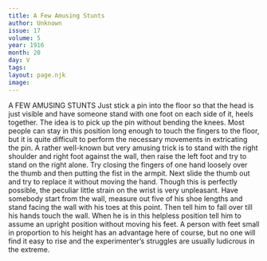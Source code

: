 ```yaml
---
title: A Few Amusing Stunts
author: Unknown
issue: 17
volume: 5
year: 1916
month: 20
day: V
tags:
layout: page.njk
image:
---
```

A FEW AMUSING STUNTS      Just stick a pin into the floor so that the head is just visible and have someone stand with one foot on each side of it, heels together. The idea is to pick up the pin without bending the knees. Most people can stay in this position long enough to touch the fingers to the floor, but it is quite difficult to perform the necessary movements in extricating the pin.      A rather well-known but very amusing trick is to stand with the right shoulder and right foot against the wall, then raise the left foot and try to stand on the right alone. Try closing the fingers of one hand loosely over the thumb and then putting the fist in the armpit. Next slide the thumb out and try to replace it without moving the hand. Though this is perfectly possible, the peculiar little strain on the wrist is very unpleasant.       Have somebody start from the wall, measure out five of his shoe lengths and stand facing the wall with his toes at this point. Then tell him to fall over till his hands touch the wall. When he is in this helpless position tell him to assume an upright position without moving his feet. A person with feet small in proportion to his height has an advantage here of course, but no one will find it easy to rise and the experimenter’s struggles are usually ludicrous in the extreme.    

